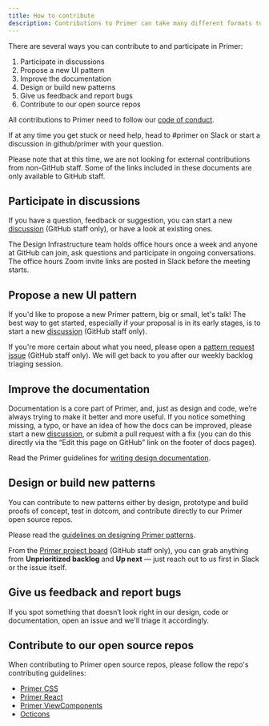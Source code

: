 ```yaml
---
title: How to contribute
description: Contributions to Primer can take many different formats to align with your skills and available time.
---
```


There are several ways you can contribute to and participate in Primer:

1. Participate in discussions
2. Propose a new UI pattern
3. Improve the documentation
4. Design or build new patterns
5. Give us feedback and report bugs 
6. Contribute to our open source repos

All contributions to Primer need to follow our [code of conduct](https://github.com/github/primer/blob/main/CODE_OF_CONDUCT.md). 

If at any time you get stuck or need help, head to #primer on Slack or start a discussion in github/primer with your question.

<Note>Please note that at this time, we are not looking for external contributions from non-GitHub staff. Some of the links included in these documents are only available to GitHub staff.</Note>

## Participate in discussions

If you have a question, feedback or suggestion, you can start a new [discussion](https://github.com/github/primer/discussions) (GitHub staff only), or have a look at existing ones.

The Design Infrastructure team holds office hours once a week and anyone at GitHub can join, ask questions and participate in ongoing conversations. The office hours Zoom invite links are posted in Slack before the meeting starts.

## Propose a new UI pattern

If you'd like to propose a new Primer pattern, big or small, let's talk! The best way to get started, especially if your proposal is in its early stages, is to start a new [discussion](https://github.com/github/primer/discussions) (GitHub staff only).

If you're more certain about what you need, please open a [pattern request issue](https://github.com/github/primer/issues/new?assignees=&labels=type%3A+request&template=0-request.md&title=%5BRequest%5D+) (GitHub staff only). We will get back to you after our weekly backlog triaging session.

## Improve the documentation

Documentation is a core part of Primer, and, just as design and code, we’re always trying to make it better and more useful. If you notice something missing, a typo, or have an idea of how the docs can be improved, please start a new [discussion](https://github.com/github/primer/discussions), or submit a pull request with a fix (you can do this directly via the “Edit this page on GitHub” link on the footer of docs pages).

Read the Primer guidelines for [writing design documentation](https://primer.style/contribute/writing-design-docs).

## Design or build new patterns

You can contribute to new patterns either by design, prototype and build proofs of concept, test in dotcom, and contribute directly to our Primer open source repos.

Please read the [guidelines on designing Primer patterns](https://primer.style/contribute/design).

From the [Primer project board](https://github.com/github/primer/projects/1) (GitHub staff only), you can grab anything from **Unprioritized backlog** and **Up next** — just reach out to us first in Slack or the issue itself.

## Give us feedback and report bugs 

If you spot something that doesn’t look right in our design, code or documentation, open an issue and we'll triage it accordingly.

## Contribute to our open source repos

When contributing to Primer open source repos, please follow the repo's contributing guidelines:

- [Primer CSS](https://github.com/primer/css/blob/main/CONTRIBUTING.md)
- [Primer React](https://github.com/primer/react/blob/main/contributor-docs/CONTRIBUTING.md)
- [Primer ViewComponents](https://primer.style/view-components/contributing)
- [Octicons](https://github.com/primer/octicons/blob/main/CONTRIBUTING.md)
